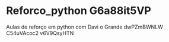 # Reforco_python G6a88it5VP
Aulas de reforço em python com Davi o Grande dwPZmBWNLW
 C54uVAcoc2 v6V9QsyHTN